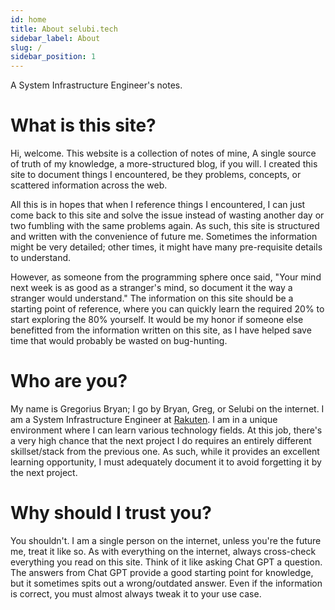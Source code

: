 ```yaml
---
id: home
title: About selubi.tech
sidebar_label: About
slug: /
sidebar_position: 1
---
```


A System Infrastructure Engineer's notes.

# What is this site?

Hi, welcome. This website is a collection of notes of mine, A single source of truth of my knowledge, a more-structured blog, if you will. I created this site to document things I encountered, be they problems, concepts, or scattered information across the web.

All this is in hopes that when I reference things I encountered, I can just come back to this site and solve the issue instead of wasting another day or two fumbling with the same problems again. As such, this site is structured and written with the convenience of future me. Sometimes the information might be very detailed; other times, it might have many pre-requisite details to understand.

However, as someone from the programming sphere once said, "Your mind next week is as good as a stranger's mind, so document it the way a stranger would understand." The information on this site should be a starting point of reference, where you can quickly learn the required 20% to start exploring the 80% yourself. It would be my honor if someone else benefitted from the information written on this site, as I have helped save time that would probably be wasted on bug-hunting.

# Who are you?

My name is Gregorius Bryan; I go by Bryan, Greg, or Selubi on the internet. I am a System Infrastructure Engineer at [Rakuten](https://global.rakuten.com/corp/). I am in a unique environment where I can learn various technology fields. At this job, there's a very high chance that the next project I do requires an entirely different skillset/stack from the previous one. As such, while it provides an excellent learning opportunity, I must adequately document it to avoid forgetting it by the next project.

# Why should I trust you?

You shouldn't. I am a single person on the internet, unless you're the future me, treat it like so. As with everything on the internet, always cross-check everything you read on this site. Think of it like asking Chat GPT a question. The answers from Chat GPT provide a good starting point for knowledge, but it sometimes spits out a wrong/outdated answer. Even if the information is correct, you must almost always tweak it to your use case.

<!-- # Why is this site also available in Japanese?

Because I am based in Japan, for accessibility of information within Japan and my practice so I don't forget Japanese, I also made the site accessible in Japanese. I don't want to spend my whole weekend translating; it's a very intensive task. Instead, I will throw the English text I wrote and throw it to [DeepL Translate](https://www.deepl.com/en/translator) and edit it. How intensive the edit is will depend on the post, but I will properly check relevant links and terms.

For reference, here is this post translated as is straight from DeepL. You can compare it with the [Japanese version of this post](https://notes.selubi.tech/ja/).

```
システムインフラエンジニアのメモ。

# このサイトは何ですか？
こんにちは、ようこそ。このウェブサイトは、私のメモのコレクションであり、私の知識の真実の単一のソースであり、より構造化されたブログである。このサイトは、私が遭遇した問題や概念、あるいはウェブ上に散在する情報などを記録するために作りました。

このサイトは、私が遭遇した問題や概念、あるいはウェブ上に散在する情報を記録するために作りました。このように、このサイトは、未来の私の利便性を考えて構成され、書かれています。あるときは非常に詳細な情報を、またあるときは理解するための前提条件が多い情報を提供するかもしれません。

しかし、かつてプログラミング界隈の人が言ったように、"来週のあなたの頭は、知らない人の頭と同じくらいだから、知らない人が理解できるように文書化しなさい。"ということです。このサイトの情報は、必要な20％を素早く習得して、80％を自分で探求し始めるための、参考となる出発点であるべきです。このサイトに書かれた情報が誰かの役に立ち、虫探しに費やすであろう時間を節約することにつながれば光栄です。

# あなたは誰ですか？
私の名前はグレゴリウス・ブライアンです。インターネット上ではブライアン、グレッグ、またはセルビと呼ばれています。楽天](https://global.rakuten.com/corp/)でシステムインフラエンジニアをしています。様々な技術分野を学ぶことができるユニークな環境にいます。この仕事では、次にやるプロジェクトが、前のプロジェクトとは全く違うスキルセット/スタックを要求される可能性が非常に高いです。そのため、素晴らしい学習機会を提供してくれる一方で、次のプロジェクトまでに忘れてしまわないよう、十分に文書化しなければなりません。

# なぜあなたを信用しなければならないのでしょうか？
信用してはいけません。私はインターネット上の一人の人間です。あなたが未来の私でない限り、そのように扱ってください。インターネット上のあらゆるものと同様に、このサイトで読んだものは必ずクロスチェックしてください。Chat GPTに質問するようなものだと考えてください。Chat GPTの回答は、知識を得るための良い出発点となりますが、時には間違った／古い回答を吐き出してしまうこともあります。たとえ情報が正しくても、ほとんどの場合、自分のユースケースに合わせて微調整をする必要があります。

# なぜこのサイトは日本語でも提供されているのですか？
私は日本を拠点としているため、日本国内の情報へのアクセシビリティと、日本語を忘れないための練習のために、このサイトも日本語でアクセスできるようにしたのです。週末に翻訳をするのは大変な作業なのでやめておきます。その代わり、書いた英文を[DeepL Translate](https://www.deepl.com/en/translator)に投げて、編集するつもりです。どの程度集中的に編集するかは、その投稿によりますが、関連するリンクや用語はきちんとチェックします。

参考までに、この投稿をそのままDeepLで翻訳したものを紹介します。この投稿の日本語版](https://notes.selubi.tech/ja/)と比較することができます。
``` -->

